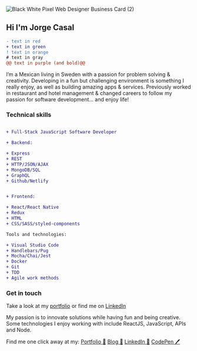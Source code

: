 ![Black   White Pixel Web Designer Business Card (2)](https://user-images.githubusercontent.com/59342720/109818112-eceb8880-7c32-11eb-8ec8-e62d6885c61d.png)
## Hi I'm Jorge Casal

```diff
- text in red
+ text in green
! text in orange
# text in gray
@@ text in purple (and bold)@@
```

I’m a Mexican living in Sweden with a passion for problem solving & creativity. Developing in a fun but challenging environment is something I really enjoy, as well as building amazing apps & services. Previously worked in restaurant and hotel management & changed careers to follow my passion for software development… and enjoy life!

### Technical skills
```diff

+ Full-Stack JavaScript Software Developer

+ Backend:

+ Express
+ REST
+ HTTP/JSON/AJAX
+ MongoDB/SQL
+ GraphQL
+ Github/Netlify


+ Frontend:

+ React/React Native
+ Redux
+ HTML
+ CSS/SASS/styled-components

Tools and technologies:

+ Visual Studio Code
+ Handlebars/Pug
+ Mocha/Chai/Jest
+ Docker
+ Git
+ TDD
+ Agile work methods

```

### Get in touch

Take a look at my [portfolio](https://jorgecasal.github.io) or find me on [LinkedIn](https://www.linkedin.com/in/casaljorge/)



My passion is to innovate solutions while having fun and being creative.
Some technologies I enjoy working with include ReactJS, JavaScript, APIs and Node.

Find me one click away at my:
[Portfolio 🕺](https://jorgecasal.github.io/)
[Blog 🏓](https://code-repo.netlify.app/)
[LinkedIn 💼](https://www.linkedin.com/in/casaljorge/)
[CodePen 🖊️](https://codepen.io/jorgecasal)
